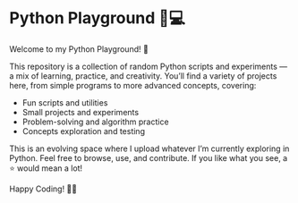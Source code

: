# Python Playground 🐍💻

Welcome to my Python Playground! 🚀

This repository is a collection of random Python scripts and experiments — a mix of learning, practice, and creativity. You’ll find a variety of projects here, from simple programs to more advanced concepts, covering:

- Fun scripts and utilities
- Small projects and experiments
- Problem-solving and algorithm practice
- Concepts exploration and testing

This is an evolving space where I upload whatever I’m currently exploring in Python. Feel free to browse, use, and contribute. If you like what you see, a ⭐ would mean a lot!

Happy Coding! 🎉✨
